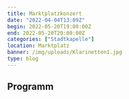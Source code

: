 ```yaml
---
title: Marktplatzkonzert
date: "2022-04-04T13:09Z"
begin: 2022-05-20T19:00:00Z
end: 2022-05-20T20:00:00Z
categories: ["Stadtkapelle"]
location: Marktplatz
banner: /img/uploads/Klarinetten1.jpg
type: blog
---
```

## Programm

